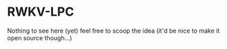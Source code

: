 # RWKV-LPC
Nothing to see here (yet) feel free to scoop the idea (it'd be nice to make it open source though...)
